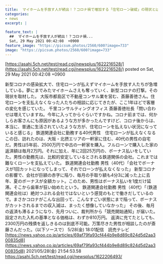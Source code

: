 ```yaml
---
title:  マイホームを手放す人が続出！？コロナ禍で増加する「住宅ローン破綻」の現状とは★２ 
categories:
- news
excerpt: |
  
feature_text: |
  ##  マイホームを手放す人が続出！？コロナ禍...
  Sat, 29 May 2021 00:42:08  +0900
feature_image: "https://picsum.photos/2560/600?image=733"
image: "https://picsum.photos/2560/600?image=733"
---
```


[https://asahi.5ch.net/test/read.cgi/newsplus/1622216528/](https://asahi.5ch.net/test/read.cgi/newsplus/1622216528/)
posted on Sat, 29 May 2021 00:42:08  +0900

<!--more-->

新型コロナの感染拡大で、住宅ローンが払えずマイホームを手放す人たちが急増している。夢にまでみたマイホームさえも奪っていく、新型コロナの打撃。その現状を取材した。 大阪市都島区で不動産コンサル業を営む、斎藤善徳さん。住宅ローンを支払えなくなった人たちの相談に応じてきたが、ここ1年ほどで客層の変化を感じていた。 千里コンサルティングオフィス 斎藤善徳社長「問い合わせは増えていますね。今年に入ってからぐらいですかね。コロナ前までは、何かしらお客さんにも原因があるような方が多かったんですけど、コロナ後からは、本当に、普通に生活されていたような方が、住宅ローンを払えない状況になっていると感じる」 鉄道関連会社に勤務する40代男性　住宅ローンが払えなくなる この日、訪れたのは、大阪・北摂エリアの一軒家に住む、40代の男性の自宅だ。男性は5年前、2500万円で中古の一軒家を購入。フルローンで購入した家の返済額は毎月2万円。それに加え、年に2回25万円の、ボーナス払いをしていた。男性の勤務先は、比較的安定しているとされる鉄道関係の会社。これまでは難なくローンを支払えていた。 鉄道関連会社勤務 男性（40代）「会社でボーナスが1回カットになってしまって、それでローンが払えなくなった」 新型コロナの影響で、会社が巨額の赤字に陥り、毎月の手取り額も4分3に減った上に去年、夏のボーナスが全額カット。このため、男性はボーナス払いを1度だけ延滞。そこから歯車が狂い始めたという。 鉄道関連会社勤務 男性（40代）「（鉄道関連会社は）絶対つぶれる会社ではないという感覚のもとで働きだしているので。まさかコロナがこんな出回って、こんなすごい状態にまで陥って、ボーナスがカットされるまでの収入減は、まったく想像していなかった」 その後、毎月の返済も滞るようになり、先月ついに、裁判所から「競売開始通知」が届いた。設定された入札の基準となる価格は、わずか810万円。 返済に充てたとしても、2300万円の残債を返しきるのは到底不可能。万策尽きた男性が相談したのが斎藤さんだった。（以下ソースで） 5/28(金) 18:01配信　読売テレビ [https://news.yahoo.co.jp/articles/69af79fa93cf444b9e8d89c824d5d2aa300835d8](https://news.yahoo.co.jp/articles/69af79fa93cf444b9e8d89c824d5d2aa300835d8) 2021/05/28(金) 21:54:53.58 https://asahi.5ch.net/test/read.cgi/newsplus/1622206493/
